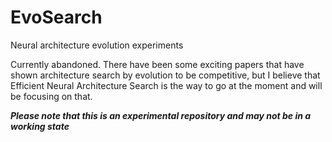 # EvoSearch
Neural architecture evolution experiments

Currently abandoned. There have been some exciting papers that have shown architecture search by evolution to be competitive,
but I believe that Efficient Neural Architecture Search is the way to go at the moment and will be focusing on that.

***Please note that this is an experimental repository and may not be in a working state***
